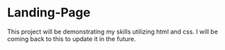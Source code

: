 # Landing-Page

This project will be demonstrating my skills utilizing html and css. I will be coming back to this to update it in the future.
